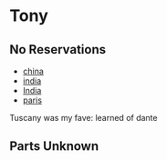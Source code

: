 # Tony
## No Reservations

- [china](https://play.max.com/video/watch/d62197e2-84de-4113-b3a4-78f701bdb8ea/8fca7491-5663-43df-81f1-fa2a8fedadb8)
- [india](https://play.max.com/video/watch/3505edb9-7067-4c2d-97b4-08750d8a1e81/ef1d0e0a-d65c-47b2-a888-6b005a63f023)
- [India](https://play.max.com/video/watch/8fb7b545-05c3-4ddc-9a2f-8703c696d859/4f2a74d6-309f-460e-9d51-c57f4de46d6c)
- [paris](https://play.max.com/video/watch/42ffbe12-1e12-4b9e-b506-29b39884d4c9/11c2c0b5-2911-459b-970e-e553df442d96)


Tuscany was my fave: learned of dante 

## Parts Unknown
